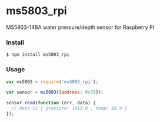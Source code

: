 # ms5803_rpi
MS5803-14BA water pressure/depth sensor for Raspberry PI

### Install

```
$ npm install ms5803_rpi
```

### Usage

```javascript
var ms5803 = require('ms5803_rpi');

var sensor = ms5803({address: 0x76});

sensor.read(function (err, data) {
  // data is { pressure: 1013.0 , temp: 68.9 }
});

```


